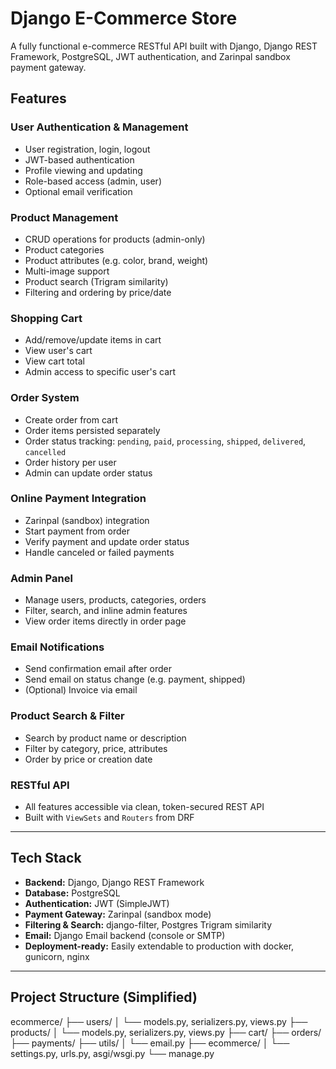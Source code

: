 #  Django E-Commerce Store

A fully functional e-commerce RESTful API built with Django, Django REST Framework, PostgreSQL, JWT authentication, and Zarinpal sandbox payment gateway.

##  Features

###  User Authentication & Management
- User registration, login, logout
- JWT-based authentication
- Profile viewing and updating
- Role-based access (admin, user)
- Optional email verification

###  Product Management
- CRUD operations for products (admin-only)
- Product categories
- Product attributes (e.g. color, brand, weight)
- Multi-image support
- Product search (Trigram similarity)
- Filtering and ordering by price/date

###  Shopping Cart
- Add/remove/update items in cart
- View user's cart
- View cart total
- Admin access to specific user's cart

###  Order System
- Create order from cart
- Order items persisted separately
- Order status tracking: `pending`, `paid`, `processing`, `shipped`, `delivered`, `cancelled`
- Order history per user
- Admin can update order status

###  Online Payment Integration
- Zarinpal (sandbox) integration
- Start payment from order
- Verify payment and update order status
- Handle canceled or failed payments

###  Admin Panel
- Manage users, products, categories, orders
- Filter, search, and inline admin features
- View order items directly in order page

###  Email Notifications
- Send confirmation email after order
- Send email on status change (e.g. payment, shipped)
- (Optional) Invoice via email

###  Product Search & Filter
- Search by product name or description
- Filter by category, price, attributes
- Order by price or creation date

###  RESTful API
- All features accessible via clean, token-secured REST API
- Built with `ViewSets` and `Routers` from DRF

---

##  Tech Stack

- **Backend:** Django, Django REST Framework
- **Database:** PostgreSQL
- **Authentication:** JWT (SimpleJWT)
- **Payment Gateway:** Zarinpal (sandbox mode)
- **Filtering & Search:** django-filter, Postgres Trigram similarity
- **Email:** Django Email backend (console or SMTP)
- **Deployment-ready:** Easily extendable to production with docker, gunicorn, nginx

---

##  Project Structure (Simplified)
ecommerce/
├── users/
│ └── models.py, serializers.py, views.py
├── products/
│ └── models.py, serializers.py, views.py
├── cart/
├── orders/
├── payments/
├── utils/
│ └── email.py
├── ecommerce/
│ └── settings.py, urls.py, asgi/wsgi.py
└── manage.py

